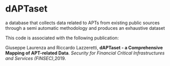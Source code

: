 # dAPTaset
a database that collects data related to APTs from existing public sources through a semi automatic methodology and produces an exhaustive dataset


This code is associated with the following publication:

Giuseppe Laurenza and Riccardo Lazzeretti, **dAPTaset - a Comprehensive Mapping of APT-related Data**. *Security for Financial Critical Infrastructures and Services (FINSEC)*,2019.
